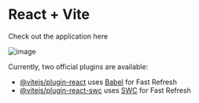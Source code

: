 # React + Vite

Check out the application here

![image](https://github.com/ayoobnazzz/AIFA-Ecommerce-React/assets/59804587/9b6071c6-1b26-4506-80f1-3ef4806f31c1)


Currently, two official plugins are available:

- [@vitejs/plugin-react](https://github.com/vitejs/vite-plugin-react/blob/main/packages/plugin-react/README.md) uses [Babel](https://babeljs.io/) for Fast Refresh
- [@vitejs/plugin-react-swc](https://github.com/vitejs/vite-plugin-react-swc) uses [SWC](https://swc.rs/) for Fast Refresh
